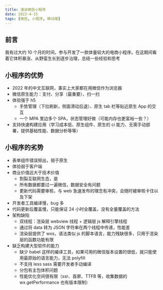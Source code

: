 ```yaml
---
title: 漫谈微信小程序
date: 2022-4-15
tags: [微信, 小程序, 移动端]
---
```


## 前言

我有过大约 10 个月的时间，参与开发了一款体量较大的电商小程序。在这期间看着它体积暴涨、从野蛮生长到逐步治理，总结一些经验和思考

## 小程序的优势

- 2022 年的中文互联网，事实上大家都在用微信作为浏览器
- 微信原生能力：支付、分享（最重要）、扫一扫
- 体验强于 h5
  - 手势管理（下拉刷新，侧面滑动后退）、原生 tab 栏等贴近原生 App 的交互
  - 一个 MPA 里边多个 SPA，状态管理好做（可能内存也更富裕一些？）
- 支持快速构建应用（学习成本低、原生组件、原生的 ci 能力、无需手动部署，提供基础性能、数据分析等等）

## 小程序的劣势

- 表单组件错误频出，弱于原生
- 体验弱于客户端
- 商业价值远大于技术价值
  - 割裂互联网生态，是
  - 所有数据都要过一遍微信，数据安全有问题
  - 更新代码需要审核，与 web 急速发布的理念有冲突，会随时被审核卡住以及下架
- 开发者工具编译慢，bug 多
- 代码更新后覆盖慢，只能保证 24 小时全覆盖，没有全量覆盖的方法
- 架构缺陷
  - 双线程：渲染层 webview 线程 + 逻辑层 js 解释引擎线程
  - 通过将 data 转为 JSON 字符串在两个线程中传递，性能差
  - 渲染层提供了 wxs，语法类似 js 的脚本语言，能力残缺很多，只用于渲染层的函数功能有限
- 缺乏构建大型软件的能力
  - 缺少 babel 这样的编译工具，如果可用的微信版本设置的很低，就只能使用最原始的语言能力，无法 polyfill
  - 不支持 less sass 需要开发者手动编译
  - 分包有主包体积问题
  - 性能优化空间很有限（ssr、首屏、TTFB 等，收集数据的 wx.getPerformance 也有版本限制）

